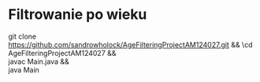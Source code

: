 # Filtrowanie po wieku


git clone https://github.com/sandrowholock/AgeFilteringProjectAM124027.git && \cd AgeFilteringProjectAM124027 && \
javac Main.java && \
java Main
